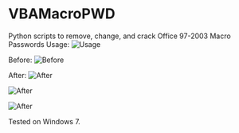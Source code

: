 # VBAMacroPWD
Python scripts to remove, change, and crack Office 97-2003 Macro Passwords
Usage:
![Usage](https://cloud.githubusercontent.com/assets/5983995/20449705/0e4f583a-adfc-11e6-93ab-9f6ebd5eb50f.PNG "Usage")

Before:
![Before](https://cloud.githubusercontent.com/assets/5983995/20449594/767203e6-adfb-11e6-8d8a-08be8d0de344.PNG "Before")

After:
![After](https://cloud.githubusercontent.com/assets/5983995/20449676/e257daae-adfb-11e6-8c2c-42681fd5e5db.PNG "After")

![After](https://cloud.githubusercontent.com/assets/5983995/20449692/f5999f4e-adfb-11e6-849f-ff6f882f775f.PNG "After")

![After](https://cloud.githubusercontent.com/assets/5983995/20449698/017b703a-adfc-11e6-8f76-bfde4c759386.PNG "After")


Tested on Windows 7.